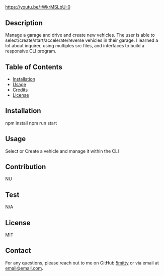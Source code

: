 ## <READMEMACHINE>

https://youtu.be/-WkrMSLbU-0

## Description

Manage a garage and drive and create new vehicles. The user is able to select/create/start/accelerate/reverse vehicles in their garage. I learned a lot about inquirer, using multiples src files, and interfaces to build a responsive CLI program.

## Table of Contents

- [Installation](#installation)
- [Usage](#usage)
- [Credits](#credits)
- [License](#license)

## Installation

npm install  npm run start

## Usage

Select or Create a vehicle and manage it within the CLI

## Contribution

NU

## Test

N/A

## License

MIT

## Contact

For any questions, please reach out to me on GitHub [5mitty](https://github.com/5mitty) or via email at email@email.com.